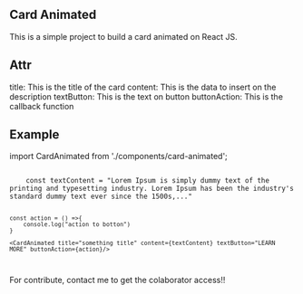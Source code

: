 ## Card Animated

This is a simple project to build a card animated on React JS.

## Attr

title:  This is the title of the card
content: This is the data to insert on the description
textButton: This is the text on button
buttonAction: This is the callback function


## Example
import CardAnimated from './components/card-animated';

<code>
    const textContent = "Lorem Ipsum is simply dummy text of the printing and typesetting industry. Lorem Ipsum has been the industry's standard dummy text ever since the 1500s,..."

    const action = () =>{
        console.log("action to botton")
    }

    <CardAnimated title="something title" content={textContent} textButton="LEARN MORE" buttonAction={action}/>
</code>


For contribute, contact me to get the colaborator access!!
